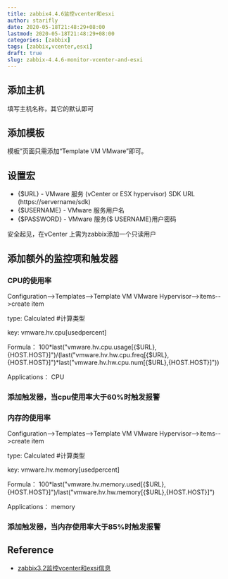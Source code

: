 ```yaml
---
title: zabbix4.4.6监控vcenter和esxi
author: starifly
date: 2020-05-18T21:48:29+08:00
lastmod: 2020-05-18T21:48:29+08:00
categories: [zabbix]
tags: [zabbix,vcenter,esxi]
draft: true
slug: zabbix-4.4.6-monitor-vcenter-and-esxi
---
```


## 添加主机

填写主机名称，其它的默认即可

## 添加模板

模板”页面只需添加“Template VM VMware”即可。

## 设置宏

- {$URL} - VMware 服务 (vCenter or ESX hypervisor) SDK URL (https://servername/sdk)
- {$USERNAME} - VMware 服务用户名
- {$PASSWORD} - VMware 服务{$ USERNAME}用户密码

安全起见，在vCenter 上需为zabbix添加一个只读用户

## 添加额外的监控项和触发器

### CPU的使用率
Configuration-->Templates-->Template VM VMware Hypervisor-->items-->create item

type: Calculated #计算类型

key: vmware.hv.cpu[usedpercent]

Formula： 100\*last("vmware.hv.cpu.usage[{$URL},{HOST.HOST}]")/(last("vmware.hv.hw.cpu.freq[{$URL},{HOST.HOST}]")\*last("vmware.hv.hw.cpu.num[{$URL},{HOST.HOST}]"))

Applications： CPU

### 添加触发器，当cpu使用率大于60%时触发报警

### 内存的使用率

Configuration-->Templates-->Template VM VMware Hypervisor-->items-->create item

type: Calculated #计算类型

key: vmware.hv.memory[usedpercent]

Formula： 100\*last("vmware.hv.memory.used[{$URL},{HOST.HOST}]")/last("vmware.hv.hw.memory[{$URL},{HOST.HOST}]")

Applications： memory

### 添加触发器，当内存使用率大于85%时触发报警

## Reference

- [zabbix3.2监控vcenter和exsi信息](https://blog.csdn.net/reblue520/article/details/82720183#)
